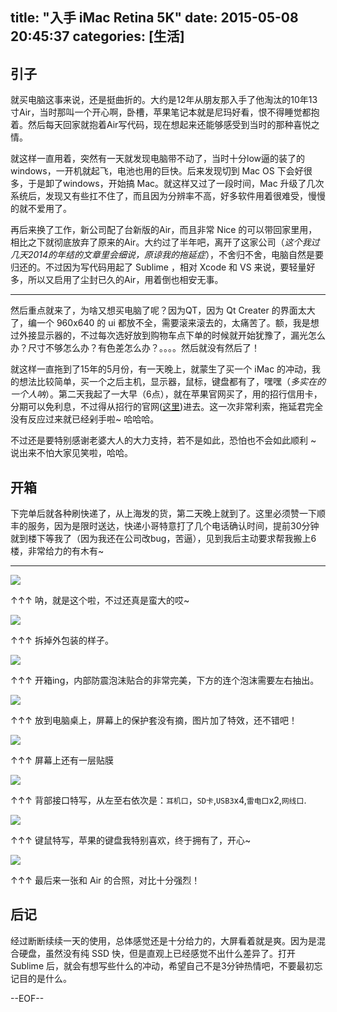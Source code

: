 title: "入手 iMac Retina 5K"
date: 2015-05-08 20:45:37
categories: [生活]
---

## 引子

就买电脑这事来说，还是挺曲折的。大约是12年从朋友那入手了他淘汰的10年13寸Air，当时那叫一个开心啊，卧槽，苹果笔记本就是尼玛好看，恨不得睡觉都抱着。然后每天回家就抱着Air写代码，现在想起来还能够感受到当时的那种喜悦之情。

<!-- more -->

就这样一直用着，突然有一天就发现电脑带不动了，当时十分low逼的装了的windows，一开机就起飞，电池也用的巨快。后来发现切到 Mac OS 下会好很多，于是卸了windows，开始搞 Mac。就这样又过了一段时间，Mac 升级了几次系统后，发现又有些扛不住了，而且因为分辨率不高，好多软件用着很难受，慢慢的就不爱用了。

再后来换了工作，新公司配了台新版的Air，而且非常 Nice 的可以带回家里用，相比之下就彻底放弃了原来的Air。大约过了半年吧，离开了这家公司（*这个我过几天2014的年结的文章里会细说，原谅我的拖延症*），不舍归不舍，电脑自然是要归还的。不过因为写代码用起了 Sublime ，相对 Xcode 和 VS 来说，要轻量好多，所以又启用了尘封已久的Air，用着倒也相安无事。

---

然后重点就来了，为啥又想买电脑了呢？因为QT，因为 Qt Creater 的界面太大了，编一个 960x640 的 ui 都放不全，需要滚来滚去的，太痛苦了。额，我是想过外接显示器的，不过每次选好放到购物车点下单的时候就开始犹豫了，漏光怎么办？尺寸不够怎么办？有色差怎么办？。。。。然后就没有然后了！

就这样一直拖到了15年的5月份，有一天晚上，就蒙生了买一个 iMac 的冲动，我的想法比较简单，买一个之后主机，显示器，鼠标，键盘都有了，嘿嘿（*多实在的一个人呐*）。第二天我起了一大早（6点），就在苹果官网买了，用的招行信用卡，分期可以免利息，不过得从招行的官网([这里][1])进去。这一次非常利索，拖延君完全没有反应过来就已经剁手啦~ 哈哈哈。

不过还是要特别感谢老婆大人的大力支持，若不是如此，恐怕也不会如此顺利 ~ 说出来不怕大家见笑啦，哈哈。


## 开箱

下完单后就各种刷快递了，从上海发的货，第二天晚上就到了。这里必须赞一下顺丰的服务，因为是限时送达，快递小哥特意打了几个电话确认时间，提前30分钟就到楼下等我了（因为我还在公司改bug，苦逼），见到我后主动要求帮我搬上6楼，非常给力的有木有~

---

![][2]

↑↑↑ 呐，就是这个啦，不过还真是蛮大的哎~

![][3]

↑↑↑ 拆掉外包装的样子。

![][4]

↑↑↑ 开箱ing，内部防震泡沫贴合的非常完美，下方的连个泡沫需要左右抽出。

![][5]

↑↑↑ 放到电脑桌上，屏幕上的保护套没有摘，图片加了特效，还不错吧！

![][6]

↑↑↑ 屏幕上还有一层贴膜

![][7]

↑↑↑ 背部接口特写，从左至右依次是：`耳机口`，`SD卡`,`USB3`x4,`雷电口`x2,`网线口`.

![][8]

↑↑↑ 键鼠特写，苹果的键盘我特别喜欢，终于拥有了，开心~

![][9]

↑↑↑ 最后来一张和 Air 的合照，对比十分强烈！

## 后记

经过断断续续一天的使用，总体感觉还是十分给力的，大屏看着就是爽。因为是混合硬盘，虽然没有纯 SSD 快，但是直观上已经感觉不出什么差异了。打开 Sublime 后，就会有想写些什么的冲动，希望自己不是3分钟热情吧，不要最初忘记目的是什么。

--EOF--

[1]: http://mall.cmbchina.com/
[2]: /img/IMG_20150508_215741_HDR.jpg
[3]: /img/IMG_20150507_202522_HDR.jpg
[4]: /img/IMG_20150507_202912_HDR.jpg
[5]: /img/IMG_20150507_203403.jpg
[6]: /img/IMG_20150507_203849.jpg
[7]: /img/IMG_20150507_204253_HDR.jpg
[8]: /img/IMG_20150507_204450_HDR.jpg
[9]: /img/IMG_20150507_233159_HDR.jpg
